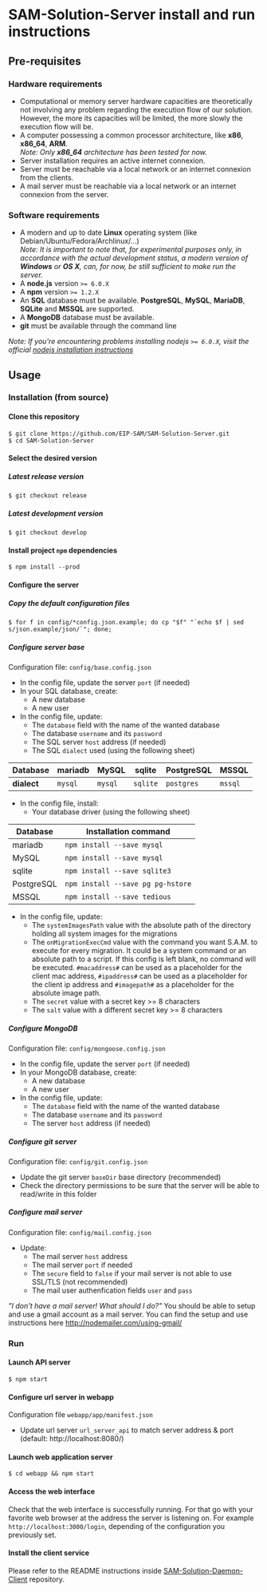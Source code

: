 # SAM-Solution-Server install and run instructions

## Pre-requisites
### Hardware requirements
* Computational or memory server hardware capacities are theoretically not involving any problem regarding the execution flow of our solution. However, the more its capacities will be limited, the more slowly the execution flow will be.
* A computer possessing a common processor architecture, like __x86__, __x86_64__, __ARM__.  
  *Note: Only __x86_64__ architecture has been tested for now.*
* Server installation requires an active internet connexion.
* Server must be reachable via a local network or an internet connexion from the clients.
* A mail server must be reachable via a local network or an internet connexion from the server.

### Software requirements
* A modern and up to date __Linux__ operating system (like Debian/Ubuntu/Fedora/Archlinux/...)  
  *Note: It is important to note that, for experimental purposes only, in accordance with the actual development status, a modern version of __Windows__ or __OS X__, can, for now, be still sufficient to make run the server.*
* A __node.js__ version `>= 6.0.X`
* A __npm__ version `>= 1.2.X`
* An __SQL__ database must be available. __PostgreSQL__, __MySQL__, __MariaDB__, __SQLite__ and __MSSQL__ are supported.
* A __MongoDB__ database must be available.
* __git__ must be available through the command line

*Note: If you're encountering problems installing nodejs `>= 6.0.X`, visit the official [nodejs installation instructions](https://nodejs.org/en/download/package-manager/)*

## Usage
### Installation (from source)
#### Clone this repository
```
$ git clone https://github.com/EIP-SAM/SAM-Solution-Server.git
$ cd SAM-Solution-Server
```

#### Select the desired version
##### Latest release version
```
$ git checkout release
```

##### Latest development version
```
$ git checkout develop
```

#### Install project `npm` dependencies
```
$ npm install --prod
```

#### Configure the server
##### Copy the default configuration files
```
$ for f in config/*config.json.example; do cp "$f" "`echo $f | sed s/json.example/json/`"; done;
```

##### Configure server base
Configuration file: `config/base.config.json`
* In the config file, update the server `port` (if needed)
* In your SQL database, create:
  * A new database
  * A new user
* In the config file, update:
  * The `database` field with the name of the wanted database
  * The database `username` and its `password`
  * The SQL server `host` address (if needed)
  * The SQL `dialect` used (using the following sheet)

| __Database__ | mariadb | MySQL   | sqlite   | PostgreSQL | MSSQL   |
|--------------|---------|---------|----------|------------|---------|
| __dialect__  | `mysql` | `mysql` | `sqlite` | `postgres` | `mssql` |

* In the config file, install:
  * Your database driver (using the following sheet)

| __Database__ | __Installation command__          |
|--------------|-----------------------------------|
| mariadb      | `npm install --save mysql`        |
| MySQL        | `npm install --save mysql`        |
| sqlite       | `npm install --save sqlite3`      |
| PostgreSQL   | `npm install --save pg pg-hstore` |
| MSSQL        | `npm install --save tedious`      |

* In the config file, update:
  * The `systemImagesPath` value with the absolute path of the directory holding all system images for the migrations
  * The `onMigrationExecCmd` value with the command you want S.A.M. to execute for every migration. It could be a system command or an absolute path to a script. If this config is left blank, no command will be executed. `#macaddress#` can be used as a placeholder for the client mac address, `#ipaddress#` can be used as a placeholder for the client ip address and `#imagepath#` as a placeholder for the absolute image path.
  * The `secret` value with a secret key >= 8 characters
  * The `salt` value with a different secret key >= 8 characters

##### Configure MongoDB
Configuration file: `config/mongoose.config.json`
* In the config file, update the server `port` (if needed)
* In your MongoDB database, create:
  * A new database
  * A new user
* In the config file, update:
  * The `database` field with the name of the wanted database
  * The database `username` and its `password`
  * The server `host` address (if needed)

##### Configure git server
Configuration file: `config/git.config.json`
* Update the git server `baseDir` base directory (recommended)
* Check the directory permissions to be sure that the server will be able to read/write in this folder

##### Configure mail server
Configuration file: `config/mail.config.json`
* Update:
  * The mail server `host` address
  * The mail server `port` if needed
  * The `secure` field to `false` if your mail server is not able to use SSL/TLS (not recommended)
  * The mail user authenfication fields `user` and `pass`

*"I don't have a mail server! What should I do?"* You should be able to setup and use a gmail account as a mail server. You can find the setup and use instructions here http://nodemailer.com/using-gmail/

### Run
#### Launch API server
```
$ npm start
```
#### Configure url server in webapp
Configuration file `webapp/app/manifest.json`
* Update url server `url_server_api` to match server address & port (default: http://localhost:8080/)

#### Launch web application server
```
$ cd webapp && npm start
```

#### Access the web interface
Check that the web interface is successfully running. For that go with your favorite web browser at the address the server is listening on. For example `http://localhost:3000/login`, depending of the configuration you previously set.

#### Install the client service
Please refer to the README instructions inside [SAM-Solution-Daemon-Client](https://github.com/EIP-SAM/SAM-Solution-Daemon-Client) repository.
